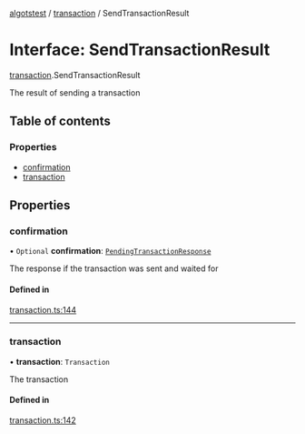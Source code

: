 [algotstest](../README.md) / [transaction](../modules/transaction.md) / SendTransactionResult

# Interface: SendTransactionResult

[transaction](../modules/transaction.md).SendTransactionResult

The result of sending a transaction

## Table of contents

### Properties

- [confirmation](transaction.SendTransactionResult.md#confirmation)
- [transaction](transaction.SendTransactionResult.md#transaction)

## Properties

### confirmation

• `Optional` **confirmation**: [`PendingTransactionResponse`](algod_type.PendingTransactionResponse.md)

The response if the transaction was sent and waited for

#### Defined in

[transaction.ts:144](https://github.com/algorandfoundation/algokit-utils-ts/blob/b75e3eb/src/transaction.ts#L144)

___

### transaction

• **transaction**: `Transaction`

The transaction

#### Defined in

[transaction.ts:142](https://github.com/algorandfoundation/algokit-utils-ts/blob/b75e3eb/src/transaction.ts#L142)
